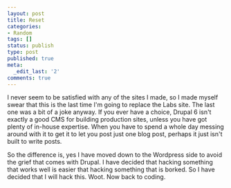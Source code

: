 ```yaml
---
layout: post
title: Reset
categories:
- Random
tags: []
status: publish
type: post
published: true
meta:
  _edit_last: '2'
comments: true
---
```


I never seem to be satisfied with any of the sites I made, so I made myself swear that this is the last time I'm going to replace the Labs site. The last one was a bit of a joke anyway. If you ever have a choice, Drupal 6 isn't exactly a good CMS for building production sites, unless you have got plenty of in-house expertise. When you have to spend a whole day messing around with it to get it to let you post just one blog post, perhaps it just isn't built to write posts.

So the difference is, yes I have moved down to the Wordpress side to avoid the grief that comes with Drupal. I have decided that hacking something that works well is easier that hacking something that is borked. So I have decided that I will hack this. Woot. Now back to coding.
